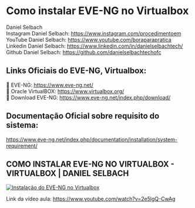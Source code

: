 # Como instalar EVE-NG no Virtualbox

Daniel Selbach<br>
Instagram Daniel Selbach: https://www.instagram.com/procedimentoem<br>
YouTube Daniel Selbach: https://www.youtube.com/boraparapratica<br>
Linkedin Daniel Selbach: https://www.linkedin.com/in/danielselbachtech/<br>
Github Daniel Selbach: https://github.com/danielselbachtechofc<br>


## **Links Oficiais do EVE-NG, Virtualbox:**
🔴 EVE-NG: https://www.eve-ng.net/<br>
🔴 Oracle VirtualBOX: https://www.virtualbox.org/<br>
🔴 Download EVE-NG: https://www.eve-ng.net/index.php/download/<br>

## **Documentação Oficial sobre requisito do sistema:**
https://www.eve-ng.net/index.php/documentation/installation/system-requirement/


## **COMO INSTALAR EVE-NG NO VIRTUALBOX - VIRTUALBOX | DANIEL SELBACH**

[![Instalação do EVE-NG no Virtualbox](http://img.youtube.com/vi/2e5lgQ-CwAg/0.jpg)](https://www.youtube.com/watch?v=2e5lgQ-CwAg "Instalação do EVE-NG no Virtualbox")

Link da vídeo aula: https://www.youtube.com/watch?v=2e5lgQ-CwAg

